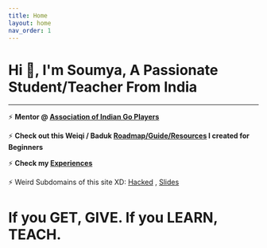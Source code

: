```yaml
---
title: Home
layout: home
nav_order: 1
---
```


<script data-goatcounter="https://soumyak4.goatcounter.com/count" async src="//gc.zgo.at/count.js"></script>

# Hi 👋, I'm Soumya, A Passionate Student/Teacher From India
<hr>

⚡ **Mentor @ <a href="https://aigp.org.in/" target="_blank">Association of Indian Go Players</a>**

⚡ **Check out this Weiqi / Baduk <a href="https://weiqi.soumyak4.in" >Roadmap/Guide/Resources</a> I created for Beginners**

⚡ **Check my <a href="https://soumyak4.in/MA">Experiences</a>**  

⚡ Weird Subdomains of this site XD: <a href="https://hacked.soumyak4.in/" target="_blank">Hacked</a> , <a href="http://slides.soumyak4.in/" target="_blank">Slides</a>

<!-- ⚡ **<a href="https://www.miraquill.com/the_fallen_poet" target="_blank">The Fallen Poet</a>** -->

# If you GET, GIVE. If you LEARN, TEACH.



